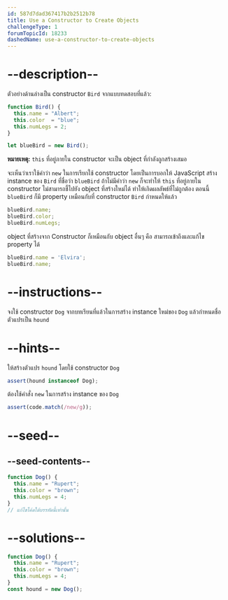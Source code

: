 ```yaml
---
id: 587d7dad367417b2b2512b78
title: Use a Constructor to Create Objects
challengeType: 1
forumTopicId: 18233
dashedName: use-a-constructor-to-create-objects
---
```


# --description--

ตัวอย่างด้านล่างเป็น constructor `Bird` จากแบบทดสอบที่แล้ว:

```js
function Bird() {
  this.name = "Albert";
  this.color  = "blue";
  this.numLegs = 2;
}

let blueBird = new Bird();
```

**หมายเหตุ:** `this` ที่อยู่ภายใน constructor จะเป็น object ที่กำลังถูกสร้างเสมอ

จะเห็นว่าเราใช้คำว่า `new` ในการเรียกใช้ constructor โดยเป็นการบอกให้ JavaScript สร้าง instance ของ `Bird` ที่ชื่อว่า `blueBird` ถ้าไม่มีคำว่า `new` ก็จะทำให้ `this` ที่อยู่ภายใน constructor ไม่สามารถชี้ไปยัง object ที่สร้างใหม่ได้ ทำให้เกิดผลลัพธ์ที่ไม่ถูกต้อง
ตอนนี้ `blueBird` ก็มี property เหมือนกับที่ constructor `Bird` กำหนดให้แล้ว

```js
blueBird.name;
blueBird.color;
blueBird.numLegs;
```

object ที่สร้างจาก Constructor ก็เหมือนกับ object อื่นๆ คือ สามารถเข้าถึงและแก้ไข property ได้

```js
blueBird.name = 'Elvira';
blueBird.name;
```

# --instructions--

จงใช้ constructor `Dog` จากบทเรียนที่แล้วในการสร้าง instance ใหม่ของ `Dog` แล้วกำหนดชื่อตัวแปรเป็น `hound`

# --hints--

ให้สร้างตัวแปร `hound` โดยใช้ constructor `Dog`

```js
assert(hound instanceof Dog);
```

ต้องใช้คำสั่ง `new` ในการสร้าง instance ของ `Dog`

```js
assert(code.match(/new/g));
```

# --seed--

## --seed-contents--

```js
function Dog() {
  this.name = "Rupert";
  this.color = "brown";
  this.numLegs = 4;
}
// แก้ไขโค้ดใต้บรรทัดนี้เท่านั้น
```

# --solutions--

```js
function Dog() {
  this.name = "Rupert";
  this.color = "brown";
  this.numLegs = 4;
}
const hound = new Dog();
```
